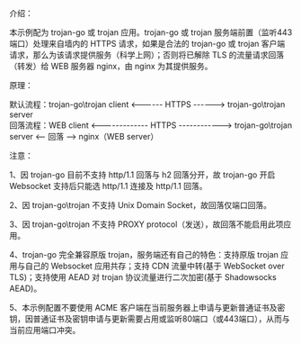 介绍：

本示例配为 trojan-go 或 trojan 应用。trojan-go 或 trojan 服务端前置（监听443端口）处理来自墙内的 HTTPS 请求，如果是合法的 trojan-go 或 trojan 客户端请求，那么为该请求提供服务（科学上网）；否则将已解除 TLS 的流量请求回落（转发）给 WEB 服务器 nginx，由 nginx 为其提供服务。

原理：

默认流程：trojan-go\trojan client <------ HTTPS ------> trojan-go\trojan server  
回落流程：WEB client <------------- HTTPS ------------> trojan-go\trojan server <-- 回落 --> nginx（WEB server）

注意：

1、因 trojan-go 目前不支持 http/1.1 回落与 h2 回落分开，故 trojan-go 开启 Websocket 支持后只能选 http/1.1 连接及 http/1.1 回落。

2、因 trojan-go\trojan 不支持 Unix Domain Socket，故回落仅端口回落。

3、因 trojan-go\trojan 不支持 PROXY protocol（发送），故回落不能启用此项应用。

4、trojan-go 完全兼容原版 trojan，服务端还有自己的特色：支持原版 trojan 应用与自己的 Websocket 应用共存；支持 CDN 流量中转(基于 WebSocket over TLS)；支持使用 AEAD 对 trojan 协议流量进行二次加密(基于 Shadowsocks AEAD)。

5、本示例配置不要使用 ACME 客户端在当前服务器上申请与更新普通证书及密钥，因普通证书及密钥申请与更新需要占用或监听80端口（或443端口），从而与当前应用端口冲突。
